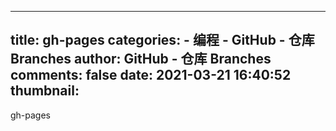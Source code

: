 
---
title: gh-pages
categories: 
    - 编程
    - GitHub - 仓库 Branches
author: GitHub - 仓库 Branches
comments: false
date: 2021-03-21 16:40:52
thumbnail: 
---

<div>   
gh-pages  
</div>
            